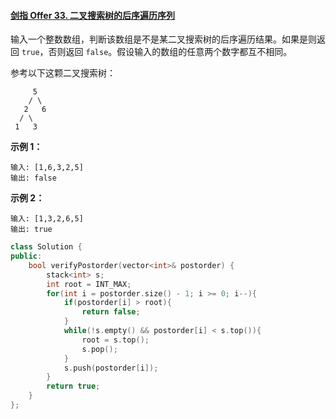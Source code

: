 #### [剑指 Offer 33. 二叉搜索树的后序遍历序列](https://leetcode-cn.com/problems/er-cha-sou-suo-shu-de-hou-xu-bian-li-xu-lie-lcof/)

输入一个整数数组，判断该数组是不是某二叉搜索树的后序遍历结果。如果是则返回 `true`，否则返回 `false`。假设输入的数组的任意两个数字都互不相同。

 

参考以下这颗二叉搜索树：

```
     5
    / \
   2   6
  / \
 1   3
```

**示例 1：**

```
输入: [1,6,3,2,5]
输出: false
```

**示例 2：**

```
输入: [1,3,2,6,5]
输出: true
```
 

```C++
class Solution {
public:
    bool verifyPostorder(vector<int>& postorder) {
        stack<int> s;
        int root = INT_MAX;
        for(int i = postorder.size() - 1; i >= 0; i--){
            if(postorder[i] > root){
                return false;
            }
            while(!s.empty() && postorder[i] < s.top()){
                root = s.top();
                s.pop();
            }
            s.push(postorder[i]);
        }
        return true;
    }
};
```

